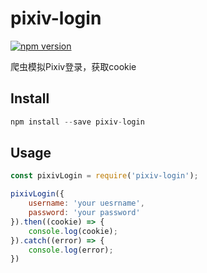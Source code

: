 # pixiv-login
[![npm version](https://img.shields.io/badge/npm-1.1.2-brightgreen.svg)](https://www.npmjs.com/package/pixiv-login)

爬虫模拟Pixiv登录，获取cookie

## Install
```javascript
npm install --save pixiv-login
```

## Usage
```javascript
const pixivLogin = require('pixiv-login');

pixivLogin({
    username: 'your uesrname',
    password: 'your password'
}).then((cookie) => {
    console.log(cookie);
}).catch((error) => {
    console.log(error);
})
```
